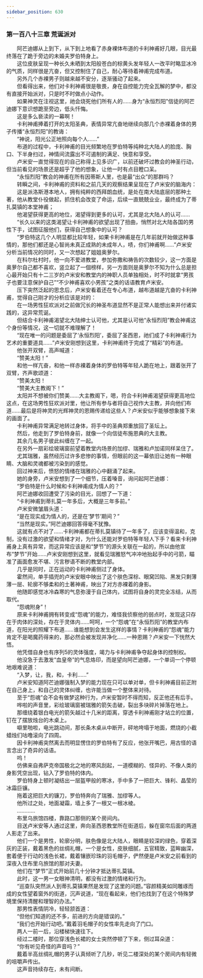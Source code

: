 ```yaml
---
sidebar_position: 630
---
```

### 第一百八十三章 荒诞派对  


　　阿芒迪娜从上到下，从下到上地看了赤身裸体布道的卡利神甫好几眼，目光最终落在了跪于旁边的未婚夫罗伯特身上。  
　　这位皮肤呈现一种长久未晒到太阳般苍白的棕黄头发年轻人一改平时略显冰冷的气质，同样很是亢奋，但又控制住了自己，耐心等待着神甫完成布道。  
　　另外几个赤裸男子则越来越不安分，逐渐骚动了起来。  
　　但看得出来，他们对卡利神甫很是敬畏，身在自控能力完全瓦解的梦中，都没有直接开始派对，只是时不时做点小动作。  
　　如果神灵在注视这里，祂会烧死他们所有人的……身为“永恒烈阳”信徒的阿芒迪娜下意识想跪至旁边，低头忏悔。  
　　这是多么亵渎的一幕啊！  
　　卡利神甫捧着打开的太阳圣典，表情异常亢奋地继续向那几个赤裸着身体的男子传播“永恒烈阳”的教诲：  
　　“神说，阳光公正地照向每个人……”  
　　布道的过程中，卡利神甫的目光频繁地在罗伯特等纯种北大陆人的脸庞、胸口、下半身扫过，神情间流露出不可遏制的满足、快意和享受。  
　　卢米安一直觉得现在的自己称得上见多识广，以前还破坏过教会的神圣行动，但当前看见的场景还是超乎了他的想象，让他一时有点目瞪口呆。  
　　“永恒烈阳”教会的神甫在所有因蒂斯人里，也是最“出众”的那群吗？  
　　转瞬之间，卡利神甫的资料和之前几天的观察结果呈现在了卢米安的脑海内：  
　　这是派洛斯港本地人，拥有纯粹的西拜朗血统，是处在南大陆底层的那种土著，他从教堂仆役做起，抓住机会改变了命运，后续一直兢兢业业，最终成为了蒂扎莫镇的本堂神甫；  
　　他渴望获得更高的地位，渴望得到更多的认可，尤其是北大陆人的认可……  
　　“长久以来的这类渴望让卡利神甫的欲望出现了扭曲，悄然对北大陆各国的男性下手，试图征服他们，获得自己想象中的认可？  
　　“罗伯特这几个人明显都比较年轻，如果卡利神甫是在几年前就开始做这种事情的，那他们都还是心智尚未真正成熟的未成年人，啧，你们神甫啊……”卢米安分析当前情况的同时，又一次想起了姐姐奥萝尔。  
　　在科尔杜村时，他一向不爱进教堂，参加弥撒和祷告的次数较少，这一方面是奥萝尔自己都不喜欢，竖立起了一個榜样，另一方面则是奥萝尔不知为什么总是担心最开始只有十二三岁的卢米安和教堂内的神职人员单独相处，时不时就拿“男孩子也要注意保护自己”“不少神甫喜欢小男孩”之类的话语教育卢米安。  
　　压下突然泛起的思念后，卢米安看着还在专心布道，越布道越是亢奋的卡利神甫，觉得自己刚才的分析应该是对的：  
　　在一场男性狂欢派对之前做冗长的神圣布道显然不是正常人能想出来并付诸实践的，这异常荒诞。  
　　但结合卡利神甫渴望北大陆绅士认可他，尤其是认可他“永恒烈阳”教会神甫这个身份等情况，这一切就不难理解了！  
　　“现在唯一的问题是委屈了‘永恒烈阳’，委屈了圣西恩，祂们成了卡利神甫行为艺术的重要道具……”卢米安刚想到这里，卡利神甫终于完成了“精彩”的布道。  
　　他张开双臂，高声喊道：  
　　“赞美太阳！”  
　　和他一样亢奋，和他一样赤裸着身体的罗伯特等年轻人跪在地上，跟着张开了双臂，齐声歌颂道：  
　　“赞美太阳！  
　　“赞美大主教阁下！”  
　　太阳并不想被你们赞美……大主教阁下，嗯，符合卡利神甫渴望获得更高地位这点，在这场男性狂欢派对里，他让所有参与者将自己视作大主教，并向他们布道……最后是将神灵的光辉神灵的恩赐传递给这些人？卢米安似乎能够想象接下来的画面了。  
　　卡利神甫异常满足地转过身体，将手中的圣典郑重放回了圣坛上。  
　　然后，他走到了罗伯特身前，就像一个向信徒布施恩典的大主教。  
　　其余几名男子彼此纠缠在了一起。  
　　在另外一扇彩绘玻璃窗前望着教堂内场景的加缪、瑞雅和卢加诺同样呆住了。  
　　尤其瑞雅，虽然经历过许多悲惨的事情，但眼前的这一幕依旧让她有一种眼睛、大脑和灵魂都被污染到的感觉。  
　　回过神来后，愤怒的情绪在瑞雅的心中翻涌了起来。  
　　她的身旁，卢米安想到了一个细节，压着嗓音，询问起阿芒迪娜：  
　　“罗伯特是什么时候和卡利神甫成为情人的？”  
　　阿芒迪娜收回遭受了污染的目光，回想了一下道：  
　　“卡利神甫到蒂扎莫一年多后，大概是三年多前。”  
　　卢米安微皱眉头道：  
　　“是在现实成为情人的，还是在‘梦节’期间？”  
　　“当然是现实。”阿芒迪娜回答得毫不犹豫。  
　　这就有点不对了……卡利神甫都在蒂扎莫镇待了一年多了，应该变得温和，克制，没有过激的欲望和情绪才对，为什么还能对罗伯特等年轻人下手？看来卡利神甫身上真有异常，而这异常应该是和“梦节”的源头关联在一起的，所以由他宣布“梦节”开始……卢米安刚想到这里，就看见瑞雅怒气冲冲地抬起手中的弓箭，瞄准了画面愈发不堪、污言秽语不断的教堂内部。  
　　几乎是同时，正在运动的卡利神甫侧过了身体。  
　　霍然间，单手插兜的卢米安眼中映出了这个肤色深棕、眼窝凹陷、黑发只剩薄薄一层、轮廓不够柔和的土著神甫，映出了对方赤裸着的身影。  
　　他随即感觉冰冷森寒的气息弥漫于自己体内，试图将自身的灵完全冻结，从而取代。  
　　“怨魂附身”！  
　　原来卡利神甫拥有转变成“怨魂”的能力，难怪我侦察他的弱点时，发现这只存在于肉体的深处，存在于灵体内……呵呵，一个“怨魂”在“永恒烈阳”的教堂内布道，在阳光的照耀下布道……谁能想到会发生这样的事情？卡利神甫的“怨魂”能力肯定不是喝魔药得来的，那必然会被发现并净化……一种恩赐？卢米安一下恍然大悟。  
　　他凭借自身也有序列5的灵体强度，竭力与卡利神甫争夺起身体的控制权。  
　　他没急于去激发“血皇帝”的气息烙印，而是望向阿芒迪娜，一个单词一个停顿地艰难说道：  
　　“入梦，让，我，和，卡利……”  
　　卢米安知道阿芒迪娜强制入梦的能力现在只可以单对单，但卡利神甫目前正附在自己身上，和自己的灵体纠缠，也许能当做一个整体来对待。  
　　至于“怨魂”会不会有做梦这种行为，卢米安暂时不得而知，反正他还有后手。  
　　哗啦的声音里，彩绘玻璃窗被瑞雅的箭矢击破，裂出多块碎片掉落在地上。  
　　那缠绕着银白电光的箭矢越过十几米的距离，穿透卡利神甫刚才站立的位置，钉在了摆放烛台的木桌上。  
　　噼里啪啦，电光跳动间，那长条木桌从中断开，砰地垮塌于地面，燃烧的小截蜡烛们咕噜滚向了四周。  
　　因卡利神甫突然离去而明显愣住的罗伯特有了反应，他张开嘴巴，用古怪的语言念出了奇异的话语。  
　　呜！  
　　仿佛来自弗萨克帝国极北之地的寒风刮起，一道模糊的、怪异的、不像人类的身影凭空出现，钻入了罗伯特的体内。  
　　罗伯特身上顿时凝结出一层盔甲般的寒冰，手中多了一把巨大、锋利、晶莹的冰霜巨镰。  
　　拖着这把巨大的镰刀，罗伯特奔向了瑞雅、加缪等人。  
　　他所过之处，地面凝霜，墙上多了一根又一根冰棱。  
　　…………  
　　布里乌旅馆四楼，靠路口那侧的某个房间内。  
　　目送卢米安等人通过这里，奔向圣西恩教堂所在街道后，躲在窗帘后面的两道人影走了出来。  
　　他们一个是男性，轮廓分明，肤色像是北大陆人，眼睛是较深的绿色，穿着深灰的正装，戴着黑色的丝绸礼帽，一个是女性，皮肤细腻，五官精致，蓝眸幽深，套着便于行动的浅色长裙，戴着镶嵌珍珠的羽毛帽子，俨然便是卢米安之前看到的深夜入住布里乌旅馆的那对夫妻。  
　　他们在“梦节”正式开始前几十分钟才抵达蒂扎莫镇。  
　　此时，这一男一女眼神清明，都没有过激的情绪和行为。  
　　“巡查队突然派人到蒂扎莫镇果然是发现了这里的问题。”容颜精美如同雕琢而成的女性望着窗外的街道，沉声说道，“现在看起来，他们也找到了在这个特殊梦境里保持清醒和理智的办法。”  
　　那男性表情阴冷，轻轻颔首道：  
　　“但他们知道的还不多，前进的方向是错误的。”  
　　“我们也开始行动吧。”戴着羽毛帽子的女性率先走向了门口。  
　　两人一前一后，沿楼梯快速往下。  
　　经过二楼时，那位穿浅色长裙的女士突然停顿了下来，侧过耳朵道：  
　　“你有听见奇怪的声音吗？”  
　　戴着半高丝绸礼帽的男子认真倾听了几秒，听见二楼深处的某个房间内有轻微的咀嚼声传出。  
　　这声音持续存在，未有间断。  
